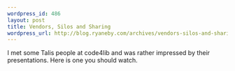 ```yaml
--- 
wordpress_id: 486
layout: post
title: Vendors, Silos and Sharing
wordpress_url: http://blog.ryaneby.com/archives/vendors-silos-and-sharing/
---
```

I met some Talis people at code4lib and was rather impressed by their presentations. Here is one you should watch.

<object width="425" height="350"><param name="movie" value="http://www.youtube.com/v/cUjqhu_tuyo"></param><param name="wmode" value="transparent"></param><embed src="http://www.youtube.com/v/cUjqhu_tuyo" type="application/x-shockwave-flash" wmode="transparent" width="425" height="350"></embed></object>
